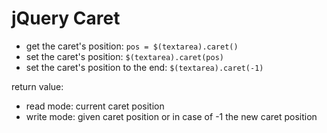 jQuery Caret
============

* get the caret's position: `pos = $(textarea).caret()`
* set the caret's position: `$(textarea).caret(pos)`
* set the caret's position to the end: `$(textarea).caret(-1)`

return value:

* read mode: current caret position
* write mode: given caret position or in case of -1 the new caret position